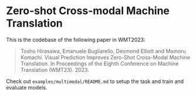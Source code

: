 Zero-shot Cross-modal Machine Translation
=====

This is the codebase of the following paper in WMT2023:

> Tosho Hirasawa, Emanuele Bugliarello, Desmond Elliott and Mamoru Komachi. Visual Prediction Improves Zero-Shot Cross-Modal Machine Translation. In Proceedings of the Eighth Conference on Machine Translation (WMT23). 2023.



Check out `examples/multimodal/README.md` to setup the task and train and evaluate models.